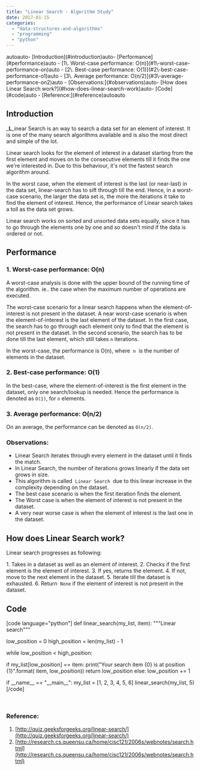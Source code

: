 ```yaml
---
title: "Linear Search - Algorithm Study"
date: 2017-01-15
categories:
  - "data-structures-and-algorithms"
  - "programming"
  - "python"
---
```

<!-- TOC -->autoauto- [Introduction](#introduction)auto- [Performance](#performance)auto    - [1\. Worst-case performance: O(n)](#1\-worst-case-performance-on)auto    - [2\. Best-case performance: O(1)](#2\-best-case-performance-o1)auto    - [3\. Average performance: O(n/2)](#3\-average-performance-on2)auto    - [Observations:](#observations)auto- [How does Linear Search work?](#how-does-linear-search-work)auto- [Code](#code)auto    - [Reference:](#reference)autoauto<!-- /TOC -->
## Introduction

_**L**_inear Search is an way to search a data set for an element of interest. It is one of the many search algorithms available and is also the most direct and simple of the lot.

Linear search looks for the element of interest in a dataset starting from the first element and moves on to the consecutive elements till it finds the one we're interested in. Due to this behaviour, it's not the fastest search algorithm around.

In the worst case, when the element of interest is the last (or near-last) in the data set, linear-search has to sift through till the end. Hence, in a worst-case scenario, the larger the data set is, the more the iterations it take to find the element of interest. Hence, the performance of Linear search takes a toll as the data set grows.

Linear search works on sorted and unsorted data sets equally, since it has to go through the elements one by one and so doesn't mind if the data is ordered or not.

## Performance

### 1\. Worst-case performance: O(n)

A worst-case analysis is done with the upper bound of the running time of the algorithm. ie.. the case when the maximum number of operations are executed.

The worst-case scenario for a linear search happens when the element-of-interest is not present in the dataset. A near worst-case scenario is when the element-of-interest is the last element of the dataset. In the first case, the search has to go through each element only to find that the element is not present in the dataset. In the second scenario, the search has to be done till the last element, which still takes `n` iterations.

In the worst-case, the performance is O(n), where  `n`  is the number of elements in the dataset.

### 2\. Best-case performance: O(1)

In the best-case, where the element-of-interest is the first element in the dataset, only one search/lookup is needed. Hence the performance is denoted as `O(1)`, for `n` elements.

### 3\. Average performance: O(n/2)

On an average, the performance can be denoted as `O(n/2)`.

### Observations:

- Linear Search iterates through every element in the dataset until it finds the match.
- In Linear Search, the number of iterations grows linearly if the data set grows in size.
- This algorithm is called  `Linear Search`  due to this linear increase in the complexity depending on the dataset.
- The best case scenario is when the first iteration finds the element.
- The Worst case is when the element of interest is not present in the dataset.
- A very near worse case is when the element of interest is the last one in the dataset.

## How does Linear Search work?

Linear search progresses as following:

1\. Takes in a dataset as well as an element of interest. 2. Checks if the first element is the element of interest. 3. If yes, returns the element. 4. If not, move to the next element in the dataset. 5. Iterate till the dataset is exhausted. 6. Return  `None` if the element of interest is not present in the dataset.

## Code

\[code language="python"\] def linear\_search(my\_list, item): """Linear search"""

low\_position = 0 high\_position = len(my\_list) - 1

while low\_position < high\_position:

if my\_list\[low\_position\] == item: print("Your search item {0} is at position {1}".format( item, low\_position)) return low\_position else: low\_position += 1

if \_\_name\_\_ == "\_\_main\_\_": my\_list = \[1, 2, 3, 4, 5, 6\] linear\_search(my\_list, 5) \[/code\]

 

### Reference:

1. [http://quiz.geeksforgeeks.org/linear-search/](http://quiz.geeksforgeeks.org/linear-search/)
2. [http://research.cs.queensu.ca/home/cisc121/2006s/webnotes/search.html](http://research.cs.queensu.ca/home/cisc121/2006s/webnotes/search.html)
